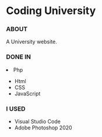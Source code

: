 # Coding University


### ABOUT
A University website.

### DONE IN
<li>Php</li>
<ul><li>Html</li>
<li>CSS</li>
<li>JavaScript</li>
</ul>

### I USED
<ul><li>Visual Studio Code</li>
<li>Adobe Photoshop 2020</li>
</ul>
